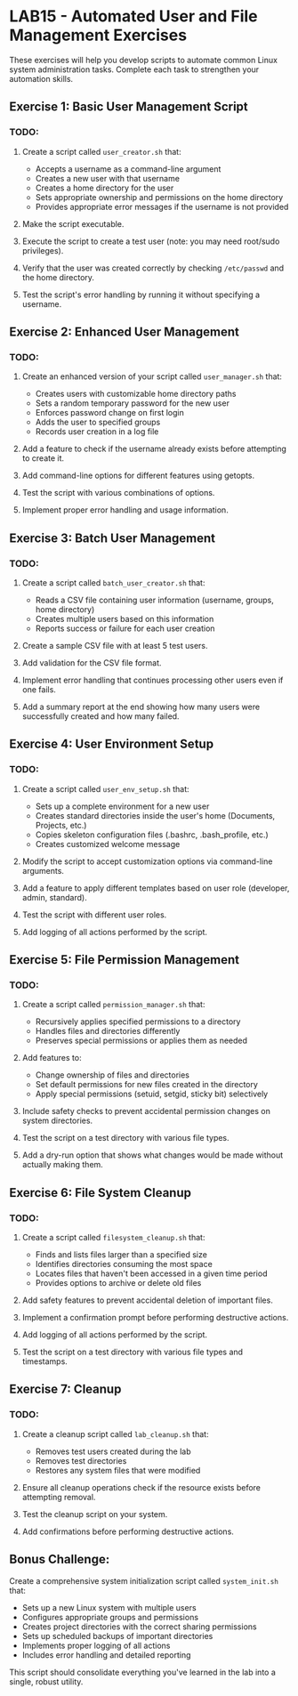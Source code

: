 # LAB15 - Automated User and File Management Exercises

These exercises will help you develop scripts to automate common Linux system administration tasks. Complete each task to strengthen your automation skills.

## Exercise 1: Basic User Management Script

### TODO:
1. Create a script called `user_creator.sh` that:
   - Accepts a username as a command-line argument
   - Creates a new user with that username
   - Creates a home directory for the user
   - Sets appropriate ownership and permissions on the home directory
   - Provides appropriate error messages if the username is not provided

2. Make the script executable.

3. Execute the script to create a test user (note: you may need root/sudo privileges).

4. Verify that the user was created correctly by checking `/etc/passwd` and the home directory.

5. Test the script's error handling by running it without specifying a username.

## Exercise 2: Enhanced User Management

### TODO:
1. Create an enhanced version of your script called `user_manager.sh` that:
   - Creates users with customizable home directory paths
   - Sets a random temporary password for the new user
   - Enforces password change on first login
   - Adds the user to specified groups
   - Records user creation in a log file

2. Add a feature to check if the username already exists before attempting to create it.

3. Add command-line options for different features using getopts.

4. Test the script with various combinations of options.

5. Implement proper error handling and usage information.

## Exercise 3: Batch User Management

### TODO:
1. Create a script called `batch_user_creator.sh` that:
   - Reads a CSV file containing user information (username, groups, home directory)
   - Creates multiple users based on this information
   - Reports success or failure for each user creation

2. Create a sample CSV file with at least 5 test users.

3. Add validation for the CSV file format.

4. Implement error handling that continues processing other users even if one fails.

5. Add a summary report at the end showing how many users were successfully created and how many failed.

## Exercise 4: User Environment Setup

### TODO:
1. Create a script called `user_env_setup.sh` that:
   - Sets up a complete environment for a new user
   - Creates standard directories inside the user's home (Documents, Projects, etc.)
   - Copies skeleton configuration files (.bashrc, .bash_profile, etc.)
   - Creates customized welcome message

2. Modify the script to accept customization options via command-line arguments.

3. Add a feature to apply different templates based on user role (developer, admin, standard).

4. Test the script with different user roles.

5. Add logging of all actions performed by the script.

## Exercise 5: File Permission Management

### TODO:
1. Create a script called `permission_manager.sh` that:
   - Recursively applies specified permissions to a directory
   - Handles files and directories differently
   - Preserves special permissions or applies them as needed

2. Add features to:
   - Change ownership of files and directories
   - Set default permissions for new files created in the directory
   - Apply special permissions (setuid, setgid, sticky bit) selectively

3. Include safety checks to prevent accidental permission changes on system directories.

4. Test the script on a test directory with various file types.

5. Add a dry-run option that shows what changes would be made without actually making them.

## Exercise 6: File System Cleanup

### TODO:
1. Create a script called `filesystem_cleanup.sh` that:
   - Finds and lists files larger than a specified size
   - Identifies directories consuming the most space
   - Locates files that haven't been accessed in a given time period
   - Provides options to archive or delete old files

2. Add safety features to prevent accidental deletion of important files.

3. Implement a confirmation prompt before performing destructive actions.

4. Add logging of all actions performed by the script.

5. Test the script on a test directory with various file types and timestamps.

## Exercise 7: Cleanup

### TODO:
1. Create a cleanup script called `lab_cleanup.sh` that:
   - Removes test users created during the lab
   - Removes test directories
   - Restores any system files that were modified

2. Ensure all cleanup operations check if the resource exists before attempting removal.

3. Test the cleanup script on your system.

4. Add confirmations before performing destructive actions.

## Bonus Challenge:
Create a comprehensive system initialization script called `system_init.sh` that:
- Sets up a new Linux system with multiple users
- Configures appropriate groups and permissions
- Creates project directories with the correct sharing permissions
- Sets up scheduled backups of important directories
- Implements proper logging of all actions
- Includes error handling and detailed reporting

This script should consolidate everything you've learned in the lab into a single, robust utility. 